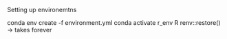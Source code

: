 Setting up environemtns 


conda env create -f environment.yml 
conda activate r_env 
R 
renv::restore() -> takes forever 


